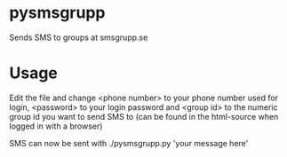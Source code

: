 pysmsgrupp
==========

Sends SMS to groups at smsgrupp.se

Usage
=====
Edit the file and change \<phone number\> to your phone number used for login,
\<password\> to your login password and \<group id\> to the numeric group id you
want to send SMS to (can be found in the html-source when logged in with
a browser)

SMS can now be sent with
./pysmsgrupp.py 'your message here'
